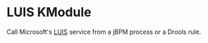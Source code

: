 # LUIS KModule
Call Microsoft's [LUIS](https://luis.ai/) service from a jBPM process or a Drools rule.
